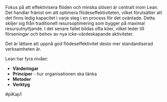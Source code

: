 Fokus på att effektivisera flöden och minska slöseri är centralt inom Lean. Det handlar främst om att optimera flödeseffektiviteten, vilket förutsätter att det finns ledig kapacitet i varje steg i en process för det oväntade. Detta skiljer sig från traditionell resursoptimering som bygger på maximal resursutnyttjande. I det senare fallet bildas ofta köer, vilket leder till förseningar och behov av nya icke-värdeskapande aktiviteter.

Det är lättare att uppnå god flödeseffektivitet desto mer standardiserad verksamheten är.

Lean har fyra nivåer:
- **Värderingar**
- **Principer** - hur organisationen ska tänka
- **Metoder**
- **Verktyg**

#plKap1